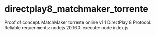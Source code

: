 # directplay8_matchmaker_torrente
Proof of concept. MatchMaker torrente online v1.1
DirectPlay 8 Protocol: Reliable
requeriments: nodejs 20.16.0.
execute: node index.js

